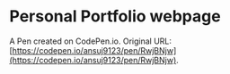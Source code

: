 # Personal Portfolio webpage

A Pen created on CodePen.io. Original URL: [https://codepen.io/ansuj9123/pen/RwjBNjw](https://codepen.io/ansuj9123/pen/RwjBNjw).

